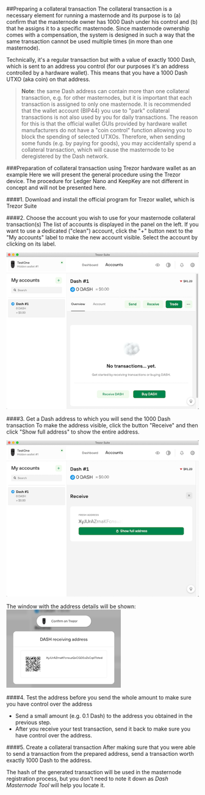 ##Preparing a collateral transaction
The collateral transaction is a necessary element for running a masternode and its purpose is to (a) confirm that the masternode owner has 1000 Dash under his control and (b) that he assigns it to a specific masternode. Since masternode ownership comes with a compensation, the system is designed in such a way that the same transaction cannot be used multiple times (in more than one masternode).

Technically, it's a regular transaction but with a value of exactly 1000 Dash, which is sent to an address you control (for our purposes it's an address controlled by a hardware wallet). This means that you have a 1000 Dash UTXO (aka coin) on that address.

> **Note**: the same Dash address can contain more than one collateral transaction, e.g. for other masternodes, but it is important that each transaction is assigned to only one masternode. It is recommended that the wallet account (BIP44) you use to "park" collateral transactions is not also used by you for daily transactions. The reason for this is that the official wallet GUIs provided by hardware wallet manufacturers do not have a "coin control" function allowing you to block the spending of selected UTXOs. Therefore, when sending some funds (e.g. by paying for goods), you may accidentally spend a collateral transaction, which will cause the masternode to be deregistered by the Dash network.

###Preparation of collateral transaction using Trezor hardware wallet as an example
Here we will present the general procedure using the Trezor device. The procedure for Ledger Nano and KeepKey are not different in concept and will not be presented here.

####1. Download and install the official program for Trezor wallet, which is Trezor Suite

####2. Choose the account you wish to use for your masternode collateral transaction(s)
The list of accounts is displayed in the panel on the left. If you want to use a dedicated ("clean") account, click the "+" button next to the "My accounts" label to make the new account visible.
Select the account by clicking on its label.

![Trezor Suite - accounts](img/collateral-tx-trezor-suite-1.png)

####3. Get a Dash address to which you will send the 1000 Dash transaction
To make the address visible, click the button "Receive" and then click "Show full address" to show the entire address.

![Trezor Suite - accounts](img/collateral-tx-trezor-suite-2.png)

The window with the address details will be shown:  
![Trezor Suite - accounts](img/collateral-tx-trezor-suite-3.png)

####4. Test the address before you send the whole amount to make sure you have control over the address
* Send a small amount (e.g. 0.1 Dash) to the address you obtained in the previous step.
* After you receive your test transaction, send it back to make sure you have control over the address.

####5. Create a collateral transaction
After making sure that you were able to send a transaction from the prepared address, send a transaction worth exactly 1000 Dash to the address.

The hash of the generated transaction will be used in the masternode registration process, but you don't need to note it down as *Dash Masternode Tool* will help you locate it.
